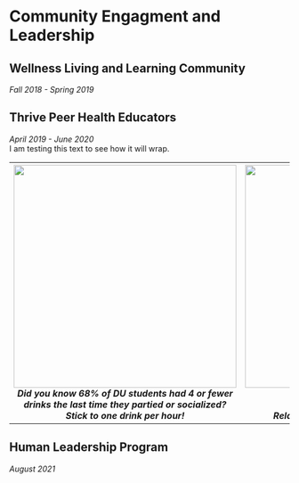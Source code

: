 # Community Engagment and Leadership
## Wellness Living and Learning Community
<i>Fall 2018 - Spring 2019</i>
## Thrive Peer Health Educators
<i>April 2019 - June 2020</i>
<br>
I am testing this text to see how it will wrap.

<table>
  <tr>
    <th>
      <img src="https://user-images.githubusercontent.com/91146906/151018455-c85f1384-062c-466b-ac52-d338eb03a261.jpg" width="400">
      <br><i>Did you know 68% of DU students had 4 or fewer <br> drinks the last time they partied or socialized? <br> Stick to one drink per hour!</i>
    </th>
    <th>
      <img src="https://user-images.githubusercontent.com/91146906/151054845-ce0f887f-f408-4eee-947d-cb4946cd37a1.jpg" width="400">
      <br><i>Moments of Mindfulness <br> Weekly Destress Event<br> Relax and make a friendship bracelet!</i>
    </th>
  </tr>
</table>

## Human Leadership Program
<i>August 2021</i>

